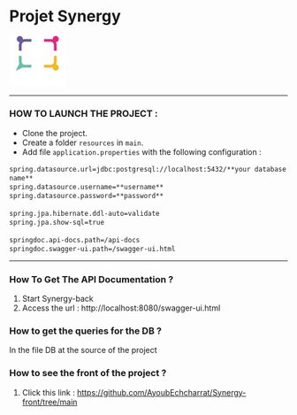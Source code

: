 # Projet Synergy
<img src="synergy_logo_blc.png" width="20%">

---
### HOW TO LAUNCH THE PROJECT :

- Clone the project.
- Create a folder ```resources``` in ```main```.
- Add file ```application.properties``` with the following configuration :

```
spring.datasource.url=jdbc:postgresql://localhost:5432/**your database name**
spring.datasource.username=**username**
spring.datasource.password=**password**

spring.jpa.hibernate.ddl-auto=validate
spring.jpa.show-sql=true

springdoc.api-docs.path=/api-docs
springdoc.swagger-ui.path=/swagger-ui.html
```
---
### How To Get The API Documentation ?
1. Start Synergy-back
2. Access the url : http://localhost:8080/swagger-ui.html

### How to get the queries for the DB ?

In the file DB at the source of the project

### How to see the front of the project ?
1. Click this link : https://github.com/AyoubEchcharrat/Synergy-front/tree/main
